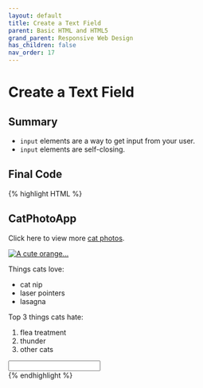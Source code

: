 ```yaml
---
layout: default
title: Create a Text Field
parent: Basic HTML and HTML5
grand_parent: Responsive Web Design
has_children: false
nav_order: 17
---
```

# Create a Text Field
## Summary
- `input` elements are a way to get input from your user.
- `input` elements are self-closing.

## Final Code

{% highlight HTML %}
<h2>CatPhotoApp</h2>
<main>
  <p>Click here to view more <a href="#">cat photos</a>.</p>
  <a href="#"><img src="https://www.bit.ly/fcc-relaxing-cat" alt="A cute orange..."></a>

  <p>Things cats love:</p>
  <ul>
    <li>cat nip</li>
    <li>laser pointers</li>
    <li>lasagna</li>
  </ul>

  <p>Top 3 things cats hate:</p>
  <ol>
    <li>flea treatment</li>
    <li>thunder</li>
    <li>other cats</li>
  </ol>

<input type="text">

</main>
{% endhighlight %}